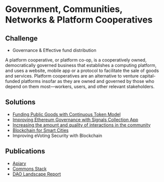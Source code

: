 # Government, Communities, Networks & Platform Cooperatives

## Challenge

* Governance & Effective fund distribution

A platform cooperative, or platform co-op, is a cooperatively owned, democratically governed business that establishes a computing platform, and uses a website, mobile app or a protocol to facilitate the sale of goods and services. Platform cooperatives are an alternative to venture capital-funded platforms insofar as they are owned and governed by those who depend on them most—workers, users, and other relevant stakeholders.

## **Solutions**

* [Funding Public Goods with Continuous Token Model](continuous-token-model-apiary.md)
* [Improving Ethereum Governance with Signals Collection App](improving-ethereum-governance-with-signals-collection-app.md)
* [Increasing the amount and quality of interactions in the community](increasing-the-amount-and-quality-of-interactions-in-the-community.md)
* [Blockchain for Smart Cities](smart-city.md)
* Improving eVoting Security with Blockchain

## Publications

* [Apiary](continuous-token-model-apiary.md)
* [Commons Stack](https://commons-stack.gitbook.io/wiki/)
* [DAO Landscape Report](https://dao-landscape.gitbook.io/project/preliminary-research)

